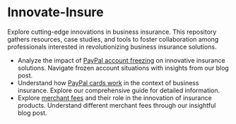 # Innovate-Insure
Explore cutting-edge innovations in business insurance. This repository gathers resources, case studies, and tools to foster collaboration among professionals interested in revolutionizing business insurance solutions.

- Analyze the impact of [PayPal account freezing](https://emerchantauthority.com/blog/what-to-do-if-your-paypal-account-gets-frozen/) on innovative insurance solutions. Navigate frozen account situations with insights from our blog post.
- Understand how [PayPal cards work](https://emerchantauthority.com/blog/how-paypal-cards-work-all-you-need-to-know/) in the context of business insurance. Explore our comprehensive guide for detailed information.
- Explore [merchant fees](https://emerchantauthority.com/blog/what-are-merchant-fees/) and their role in the innovation of insurance products. Understand different merchant fees through our insightful blog post.

